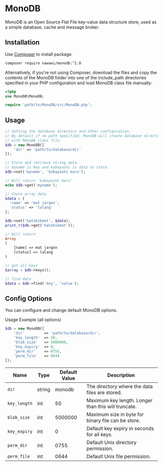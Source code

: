 # MonoDB
MonoDB is an Open Source Flat File key-value data structure store, used as a simple database, cache and message broker.

## Installation

Use [Composer](http://getcomposer.org/) to install package.

```sh
composer require nawawi/monodb:^1.0
```

Alternatively, if you're not using Composer, download the files and copy the contents of the MonoDB folder into one of the include_path directories specified in your PHP configuration and load MonoDB class file manually:

```php
<?php
use MonoDB\MonoDB;

require 'path/to/MonoDB/src/MonoDB.php';
```
## Usage

```php
// Setting the database directory and other configuration.
// By default if no path specified, MonoDB will create database directory 'monodb' same path
// with MonoDB class file.
$db = new MonoDB([
    'dir' => 'path/to/database/dir'
]);

// Store and retrieve string data.
// myname is key and kobayashi is data to store.
$db->set('myname', 'kobayashi maru');

// Will return 'kobayashi maru'
echo $db->get('myname');

// Store array data
$data = [
  'name' => 'mat jargon',
  'status' => 'lalang'
];

$db->set('katahikmat', $data);
print_r($db->get('katahikmat'));

// Will return
Array
(
    [name] => mat jargon
    [status] => lalang
)

// get all keys
$array = $db->keys();

// find data
$data = $db->find('key', 'value');
```

## Config Options

You can configure and change default MonoDB options.

Usage Example (all options)

```php
$db = new MonoDB([
    'dir'         => 'path/to/database/dir',
    'key_length'  => 50,
    'blob_size'   => 5000000,
    'key_expiry'  => 0,
    'perm_dir'    => 0755,
    'perm_file'   => 0644 
]);
```

| Name            | Type      | Default Value	      | Description                                           |
|-----------------|-----------|---------------------|-------------------------------------------------------|
| `dir`           | string    | monodb              | The directory where the data files are stored.        |
| `key_length`    | int       | 50                  | Maximum key length. Longer than this will truncate.   |
| `blob_size`     | int       | 5000000             | Maximum size in byte for binary file can be store.    |
| `key_expiry`    | int       | 0                   | Default key expiry in seconds for all keys.           |
| `perm_dir`      | int       | 0755                | Default Unix directory permission.                    |
| `perm_file`     | int       | 0644                | Default Unix file permission.                         |
